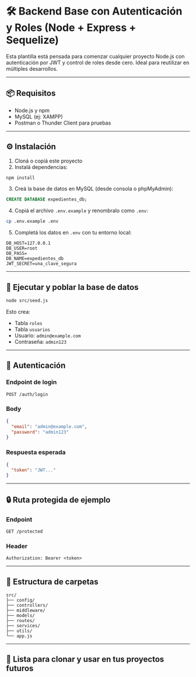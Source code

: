 # 🛠️ Backend Base con Autenticación y Roles (Node + Express + Sequelize)

Esta plantilla está pensada para comenzar cualquier proyecto Node.js con autenticación por JWT y control de roles desde cero. Ideal para reutilizar en múltiples desarrollos.

---

## 📦 Requisitos

- Node.js y npm
- MySQL (ej: XAMPP)
- Postman o Thunder Client para pruebas

---

## ⚙️ Instalación

1. Cloná o copiá este proyecto
2. Instalá dependencias:

```bash
npm install
```

3. Creá la base de datos en MySQL (desde consola o phpMyAdmin):

```sql
CREATE DATABASE expedientes_db;
```

4. Copiá el archivo `.env.example` y renombralo como `.env`:

```bash
cp .env.example .env
```

5. Completá los datos en `.env` con tu entorno local:

```env
DB_HOST=127.0.0.1
DB_USER=root
DB_PASS=
DB_NAME=expedientes_db
JWT_SECRET=una_clave_segura
```

---

## 🚀 Ejecutar y poblar la base de datos

```bash
node src/seed.js
```

Esto crea:

- Tabla `roles`
- Tabla `usuarios`
- Usuario: `admin@example.com`
- Contraseña: `admin123`

---

## 🔐 Autenticación

### Endpoint de login

```
POST /auth/login
```

### Body

```json
{
  "email": "admin@example.com",
  "password": "admin123"
}
```

### Respuesta esperada

```json
{
  "token": "JWT..."
}
```

---

## 🔒 Ruta protegida de ejemplo

### Endpoint

```
GET /protected
```

### Header

```
Authorization: Bearer <token>
```

---

## 🧱 Estructura de carpetas

```
src/
├── config/
├── controllers/
├── middleware/
├── models/
├── routes/
├── services/
├── utils/
└── app.js
```

---

## 📌 Lista para clonar y usar en tus proyectos futuros
